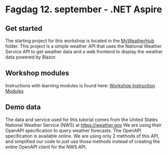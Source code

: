 # Fagdag 12. september - .NET Aspire

## Get started

The starting project for this workshop is located in the [MyWeatherHub](https://github.com/andrejonland/bouvet-bergen-fagdag-dotnet-aspire/tree/main/MyWeatherHub) folder. This project is a simple weather API that uses the National Weather Service API to get weather data and a web frontend to display the weather data powered by Blazor.

## Workshop modules

Instructions with learning modules is found here: [Workshop Instruction Modules](https://github.com/andrejonland/bouvet-bergen-fagdag-dotnet-aspire/tree/main/Instructions)

## Demo data

The data and service used for this tutorial comes from the United States National Weather Service (NWS) at https://weather.gov We are using their OpenAPI specification to query weather forecasts. The OpenAPI specification is available online. We are using only 2 methods of this API, and simplified our code to just use those methods instead of creating the entire OpenAPI client for the NWS API.


